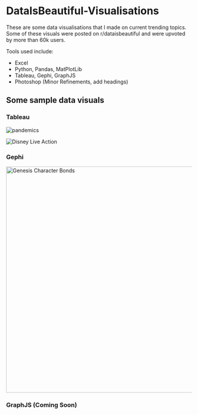 # DataIsBeautiful-Visualisations

These are some data visualisations that I made on current trending topics. 
Some of these visuals were posted on r/dataisbeautiful and were upvoted by more than 60k users.

Tools used include:

- Excel
- Python, Pandas, MatPlotLib
- Tableau, Gephi, GraphJS
- Photoshop (Minor Refinements, add headings)

## Some sample data visuals

### Tableau 
![pandemics](https://user-images.githubusercontent.com/39799639/229413552-91ee1f32-6e49-4234-80c4-74bd9d72c989.jpg)

![Disney Live Action](https://user-images.githubusercontent.com/39799639/229413506-e506235e-4c1d-4eb8-a1cc-293c9d961689.jpg)

### Gephi
<img width="611" alt="Genesis Character Bonds" src="https://github.com/EssWhyy/DataIsBeautiful-Visualisations/assets/39799639/b6d11777-c683-496c-8c7c-974fb9c22b50">

### GraphJS (Coming Soon)
